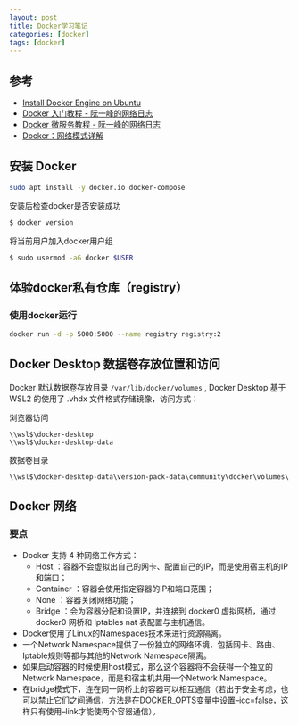 ```yaml
---
layout: post
title: Docker学习笔记
categories: [docker]
tags: [docker]
---
```

## 参考

* [Install Docker Engine on Ubuntu](https://docs.docker.com/engine/install/ubuntu/)
* [Docker 入门教程 - 阮一峰的网络日志](http://www.ruanyifeng.com/blog/2018/02/docker-tutorial.html)
* [Docker 微服务教程 - 阮一峰的网络日志](http://www.ruanyifeng.com/blog/2018/02/docker-wordpress-tutorial.html)
* [Docker：网络模式详解](https://www.cnblogs.com/zuxing/articles/8780661.html)

## 安装 Docker

```sh
sudo apt install -y docker.io docker-compose
```

安装后检查docker是否安装成功

```sh
$ docker version
```

将当前用户加入docker用户组

```sh
$ sudo usermod -aG docker $USER
```

## 体验docker私有仓库（registry）

### 使用docker运行
```sh
docker run -d -p 5000:5000 --name registry registry:2
```

## Docker Desktop 数据卷存放位置和访问

Docker 默认数据卷存放目录 `/var/lib/docker/volumes` , Docker Desktop 基于 WSL2 的使用了 .vhdx 文件格式存储镜像，访问方式：

浏览器访问

```url
\\wsl$\docker-desktop
\\wsl$\docker-desktop-data
```

数据卷目录

```url
\\wsl$\docker-desktop-data\version-pack-data\community\docker\volumes\
```

## Docker 网络

### 要点

* Docker 支持 4 种网络工作方式：
  * Host ：容器不会虚拟出自己的网卡、配置自己的IP，而是使用宿主机的IP和端口；
  * Container ：容器会使用指定容器的IP和端口范围；
  * None ：容器关闭网络功能；
  * Bridge ：会为容器分配和设置IP，并连接到 docker0 虚拟网桥，通过 docker0 网桥和 Iptables nat 表配置与主机通信。
* Docker使用了Linux的Namespaces技术来进行资源隔离。
* 一个Network Namespace提供了一份独立的网络环境，包括网卡、路由、Iptable规则等都与其他的Network Namespace隔离。
* 如果启动容器的时候使用host模式，那么这个容器将不会获得一个独立的Network Namespace，而是和宿主机共用一个Network Namespace。
* 在bridge模式下，连在同一网桥上的容器可以相互通信（若出于安全考虑，也可以禁止它们之间通信，方法是在DOCKER_OPTS变量中设置–icc=false，这样只有使用–link才能使两个容器通信）。
